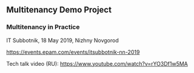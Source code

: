## Multitenancy Demo Project

### Multitenancy in Practice

IT Subbotnik, 18 May 2019, Nizhny Novgorod

https://events.epam.com/events/itsubbotnik-nn-2019

Tech talk video (RU):
https://www.youtube.com/watch?v=rYO3Df1w5MA

